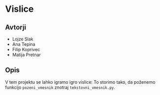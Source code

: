 # Vislice

## Avtorji
 
* Lojze Slak
* Ana Tepina
* Filip Koprivec
* Matija Pretnar

## Opis

V tem projektu se lahko igramo igro vislice:
To storimo tako, da poženemo funkcijo `pozeni_vmesnik` znotraj `tekstovni_vmesnik.py`.